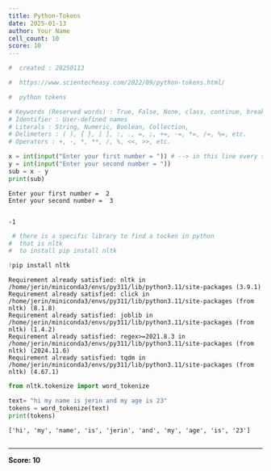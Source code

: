```yaml
---
title: Python-Tokens
date: 2025-01-13
author: Your Name
cell_count: 10
score: 10
---
```


```python
#  created : 20250113
```


```python
#  https://www.scientecheasy.com/2022/09/python-tokens.html/
```


```python
#  python tokens
```


```python
# Keywords (Reserved words) : True, False, None, class, continue, break, if, elif, else, from, or, def, del, import, etc.
# Identifier : User-defined names
# Literals : String, Numeric, Boolean, Collection,
# Delimeters : ( ), { }, [ ], :, ., =, ;, +=, -=, *=, /=, %=, etc.
# Operators : +, -, *, **, /, %, <<, >>, etc.
```


```python
x = int(input("Enter your first number = ")) # --> in this line every single word and parentheses are called as tokens
y = int(input("Enter your second number = "))
sub = x - y
print(sub)
```

    Enter your first number =  2
    Enter your second number =  3


    -1



```python
 # there is a specific library to find a tocken in python 
#  that is nltk
#  to install pip install nltk
```


```python
!pip install nltk

```

    Requirement already satisfied: nltk in /home/jerin/miniconda3/envs/py311/lib/python3.11/site-packages (3.9.1)
    Requirement already satisfied: click in /home/jerin/miniconda3/envs/py311/lib/python3.11/site-packages (from nltk) (8.1.8)
    Requirement already satisfied: joblib in /home/jerin/miniconda3/envs/py311/lib/python3.11/site-packages (from nltk) (1.4.2)
    Requirement already satisfied: regex>=2021.8.3 in /home/jerin/miniconda3/envs/py311/lib/python3.11/site-packages (from nltk) (2024.11.6)
    Requirement already satisfied: tqdm in /home/jerin/miniconda3/envs/py311/lib/python3.11/site-packages (from nltk) (4.67.1)



```python
from nltk.tokenize import word_tokenize

```


```python
text= "hi my name is jerin and my age is 23"
tokens = word_tokenize(text)
print(tokens)
```

    ['hi', 'my', 'name', 'is', 'jerin', 'and', 'my', 'age', 'is', '23']



```python

```


---
**Score: 10**